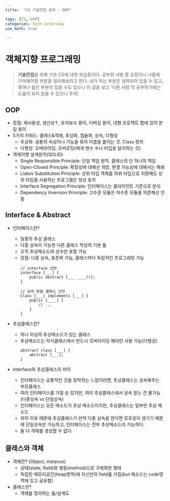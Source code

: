 ```yaml
---
title:	"CS 기술면접 준비 - OOP"

tags: [CS, OOP]
categories: tech-interview
use_math: true

---
```

# 객체지향 프로그래밍

> **기술면접**을 위해 기초 CS에 대한 복습중이다.
공부한 내용 중 요점이나 나중에 기억해야할 부분을 정리해보려고 한다.
내가 아는 부분은 생략되어 있을 수 있고, 혹여나 틀린 부분이 있을 수도 있으니 이 글을 보고 '다른 사람'이 공부하기에는 도움이 되지 않을 수 있으니 주의!


## OOP
- 장점: 재사용성, 생산성↑, 유지보수 용이, 디버깅 용이, 대형 프로젝트 함에 있어 분담 용이
- 5가지 키워드: 클래스&객체, 추상화, 캡슐화, 상속, 다형성
    - 추상화: 공통의 속성이나 기능을 묶어 이름을 붙이는 것. Class 정의
    - 다형성: 오버라이딩, 오버로딩(매개 변수 수나 타입을 달리하는 것)
- 객체지향 설계원칙(SOLID)
    - Single Responsible Principle: 단일 책임 원칙. 클래스의 단 하나의 책임
    - Open-Closed Principle: 확장성에 대해선 개방, 변경 가능성에 대해서는 패쇄
    - Liskov Substitution Principle: 상위 타입 객체를 하위 타입으로 치환해도 상위 타입을 사용하는 프로그램은 정상 동작
    - Interface Segregation Principle: 인터페이스는 클라이언트 기준으로 분리
    - Dependency Inversion Principle: 고수준 모듈은 저수준 모듈을 의존해선 안됨
    
## Interface & Abstract
- 인터페이스란?
    - 일종의 추상 클래스
    - 다중 상속이 가능한 다른 클래스 작성의 기본 틀
    - 오직 추상메소드와 상수만 포함 가능
    - 장점: 다중 상속, 표준화 가능, 클래스마다 독립적인 프로그래밍 가능  
	   ```   
	   // interface 선언
	   interface [___] {
	       public abstract [___ ____()];
	   }

	   // 상속 받을 클래스 선언
	   Class [___] implements [___] {
	       public [____] {
	           // ...
	       }
	   }
	   ```
    
- 추상클래스란?
    - 하나 이상의 추상메소드가 있는 클래스
    - 추상메소드는 자식클래스에서 반드시 오버라이딩 해야만 사용 가능(다형성)
	   ```
	   abstract class [___] {
	       abstract [___];
	   }
	   ```
    
- Interface와 추상클래스의 차이
    - 인터페이스는 공통적인 것을 장착하는 느낌이라면, 추상클래스는 상속해주는 부모클래스
    - 여러 인터페이스를 가질 순 있지만, 여러 추상클래스에서 상속 받는 건 불가능 (다중상속 vs 단일상속)
    - 인터페이스는 모든 메소드가 추상 메소드이지만, 추상클래스는 일부만 추상 메소드
    - 위의 이유 때문에 추상클래스가 만약 다중 상속을 한다면 모호성이 생기기 때문에 단일상속만 가능하고, 인터페이스는 전부 추상메소드라 가능하다.
    - 둘 다 객체를 생성할 수 없다.

## 클래스와 객체
- 객체란? (Object, instance)
    - 상태(state, field)와 행동(method)으로 구체화한 형태
    - 독립된 메모리공간(heap영역)에 자신만의 field를 가짐(but 메소드는 code영역에 있고 공유함)
- 클래스란?
    - 객체를 정의하는 틀/설계도